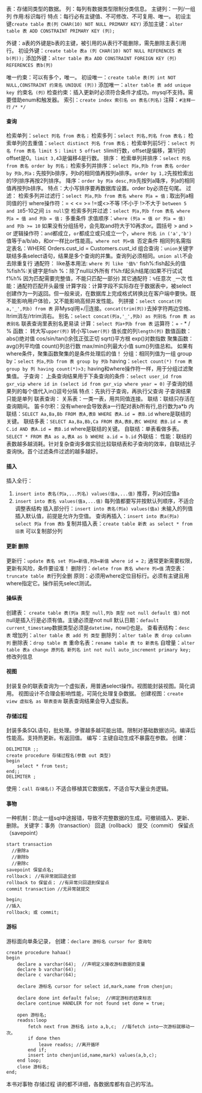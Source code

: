 表：存储同类型的数据。
列：每列有数据类型限制分类信息。
主键列：一列/一组列 
  作用:标识每行
  特点：每行必有主键值、不可修改、不可复用、唯一。
  初设主键`create table 表(列 CHAR(10) NOT NULL PRIMARY KEY)`
  添加主键：`alter table 表 ADD CONSTRAINT PRIMARY KEY (列);`

外键：a表的外键是b表的主键，被引用的从表行不能删除，需先删除主表引用行。
  初设外键：`create table 表a (列 CHAR(10) NOT NULL REFERENCES 表b(列));`
  添加外键：`alter table 表a ADD CONSTRAINT FOREIGN KEY (列) REFERENCES 表b(列)`

唯一约束：可以有多个，唯一。
  初设唯一：`create table 表(列 int NOT NULL,CONSTRAINT 约束名 UNIQUE (列))`
  添加唯一：`alter table 表 add unique key `约束名` (列)`
检查约束：插入更新时必须符合条件才成功。mysql不支持。需要借助enum和触发器。
索引：`create index 索引名 on 表名(列名)`
注释：`#注释一行` `/* */`
#### 查询
检索单列：`select 列名 from 表名；`  检索多列：`select 列名,列名 from 表名；`
检索单列的去重值：`select distinct 列名 from 表名；`
检索单列前5行：`select 列名 from 表名 limit 5；`  `limit 5 offset 5`limit行数，offset是偏移，第1行的offset是0。`limit 3,4`3是偏移4是行数。
排序：
  检索单列并排序：`select 列名 from 表名 order by 列名；` 
  检索多列并排序：`select 列a,列b from 表名 order by 列b,列a；`先按列b排序，列b的相同值再按列a排序。`order by 1,2`先按检索出的1列排序再按2列排序。
  降序：`order by 列a desc,列b`先按列a降序，列a的相同值再按列b排序。
  特点：大小写排序要再数据库设置。order by必须在句尾。
过滤：
  检索多列并过滤行：`select 列a,列b from 表名 where 列a = 值；`取出列a相同值的行
  where操作符：= < <= >= !=或<>不等 !不小于 !>不大于 `between 5 and 10`5-10之间 `is null`空
  检索多列并过滤：`select 列a,列b from 表名 where 列a = 值 and 列b = 值；` 多重条件
  求值顺序：`where (列a = 值 or 列a = 值) and 列b >= 10` 如果没有分组括号，会先取and符大于10再求or。圆括号 > and > or
  逻辑操作符：`and`都成立，`or`都成立或只成立一个，`where 列名 in ('a','b')`值等于a/b/ab，和or一样比or性能高。`where not 列=值 `否定条件
  相同列名需指定表名：WHERE Orders.cust_id = Customers.cust_id
  组合查询：`union`关键字联结多条select语句，结果是多个查询的并集。查询列必须相同。`union all`不会去除重复行
通配符：
  like基本用法: `where 列 like '值%'` fish%:fish起头的值 %fish%:关键字是fish %：除了null以外所有 f%h:f起头h结尾(如果不行试试 f%h% 因为匹配需要完整值，不能只匹配一部分) 
  其它通配符：`%`任意次 `_`一次
  性能：通配符匹配开头最慢
计算字段：计算字段不实际存在于数据表中，被select创建作为一列返回。但一般来说，在数据库上完成格式转换比在客户端中要快。既不能影响用户体验，又不能影响高频并发性能。
  列拼接：`select concat(列a,'_',列b) from 表` 非Mysql用+/||连接。`concat(trim(列))`去掉字符两边空格、ltrim消左/rtrim消右。
  别名：`select concat(列a,'_',列b) as 列别名 from 表 as 表别名` 联表查询里表别名更易读
  计算：`select 列a+列b from 表` 运算符：+ - * / % 
函数：
  转大写`upper(列)` 转小写`lower(列)` 值长度的列`length(列)`
  数值函数：abs()绝对值 cos/sin/tan()余弦正弦正切 sqrt()平方根 exp()对数指数
  聚集函数：avg()列平均值 count()列总行数 max/min()列最大小值 sum()列值总和。 如果有where条件，聚集函数聚集的是条件处理后的值！
分组：相同列值为一组
  group by：`select 列a,列b from 表 group by 列b`
  having：`select count(*) from 表 group by 列 having count(*)>3;` having和where操作符一样，用于分组过滤聚集值。
子查询：
  上条查询结果用于下条查询的条件：`select user_id from gxr_vip where id in (select id from gxr_vip where year = 0)` 子查询的结果列的每个值代入in()逗号分隔
  特点：先执行子查询，再执行父查询 子查询结果只能是单列 
联表查询：
  关系表：一类一表，用共同值连接。
  联结：联结只存活在查询期间。
  笛卡尔积：没有where会导致表a一行配对表b所有行,总行数为a*b
  内联结：`SELECT Aa,Ba,Bb FROM 表A,表B WHERE 表A.id = 表B.id` where是联结的关键。
  联结多表：`SELECT Aa,Ba,Bb,Ca FROM 表A,表B,表C WHERE 表B.id = 表C.id AND 表A.id = 表B.id` where是联结的关键。
  自联结：单表看做多表。`SELECT * FROM 表A as a,表A as b WHERE a.id = b.id`
  外联结：
  性能：联结的表数越多越消耗。针对复杂查询多做实验比较联结表和子查询的效率，自联结比子查询快。首个过滤条件过滤的越多越好。


#### 插入
插入全行：
  1. `insert into 表名(列a,...列名) values(值a,...值)` 推荐，列a对应值a
  2. `insert into 表名 values(值a,...值)` 每列值都要写并按默认列顺序，不适合调整表结构
插入部分行：`insert into 表名(列a) values(值a)` 未输入的列值插入默认值，前提是允许为空值。
查询再插入：`insert into 表a(列a) select 列a from 表b`
复制并插入表：`create table 新表 as select * from 旧表` 可以复制部分列

#### 更新 删除
更新行：`update 表名 set 列a=新值,列b=新值 where id = 2;` 通常更新需要权限，更新有风险，条件要设准！
删除行：`delete from 表名 where 列=值`
清空表：`truncate table 表`行列全删
原则：必须用where定位目标行。必须有主键且用where指定它。操作前先select测试。

#### 操纵表
创建表：
  `create table 表(列a 类型 null,列b 类型 not null default 值)` not null是插入行是必须有值。主键必须是not null
  默认日期：`default current_timestamp`数据类型必须是`datetime`，now()也是。
查看表结构：`desc 表`
增加列：`alter table 表 add 列 类型`
删除列：`alter table 表 drop column 列`
删除表：`drop table 表`
重命名表：`rename table 表 to 新表名`
自增量：`alter table 表a change 原列名 新列名 int not null auto_increment primary key;`修改列信息

#### 视图
封装复杂的联表查询为一个虚拟表，用普通select操作。视图能封装视图。简化调用。
视图设计不合理会影响性能，可简化处理复杂数据。
创建视图：`create view 虚拟名 as 联表查询` 联表查询结果会导入虚拟表。

#### 存储过程
封装多条SQL语句，批处理。步骤越多越可能出错。限制对基础数据访问。编译后性能高。支持热更新。有返回值。
编写：主键自动生成不暴露在参数。
创建：
```
DELIMITER ;;
create procedure 存储过程名(参数 out 类型)
begin
	select * from test;
end;;
DELIMITER ;
```
使用：`call 存储名()`
不适合移植其它数据库，不适合写大量业务逻辑。

#### 事物
一种机制：防止一组sql中途报错，导致不完整数据的生成。可撤销插入、更新、删除。
关键字：事务（transaction） 回退（rollback） 提交（commit） 保留点（savepoint）
```
start transaction
  //删除a
  //删除b
  //删除c
savepoint 保留点名; 
rollback； //有异常就回退全部
rollback to 保留点； //有异常只回退到保留点
commit transaction //无异常就提交
```
```
begin;
//插入
rollback; 或 commit;
```
#### 游标
游标面向单条记录，
创建：`declare 游标名 cursor for 查询句`
```
create procedure hahaa()
begin
	declare a varchar(64);  //声明定义接收游标数据的变量
	declare b varchar(64);
	declare c varchar(64);

	declare 游标名 cursor for select id,mark,name from chenjun;

	declare done int default false;  //绑定游标的结束标志
	declare continue HANDLER for not found set done = true;
	
	open 游标名;
	readss:loop
		fetch next from 游标名 into a,b,c;  //每fetch into一次游标就移动一次。
		if done then
			leave readss; //离开循环
		end if;
		insert into chenjun(id,name,mark) values(a,b,c);
	end loop;
	close 游标名;
end;
```







本书对事物 存储过程 讲的都不详细，各数据库都有自己的写法。